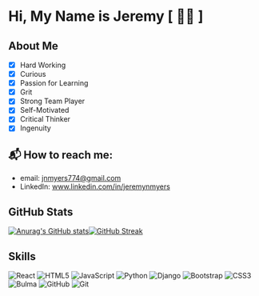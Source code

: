 # Hi, My Name is Jeremy [ ✌🏽 ]


## About Me
- [x] Hard Working
- [x] Curious
- [x] Passion for Learning
- [x] Grit
- [x] Strong Team Player
- [x] Self-Motivated
- [x] Critical Thinker
- [x] Ingenuity

## 📬 How to reach me:
  -  email: jnmyers774@gmail.com
  -  LinkedIn: www.linkedin.com/in/jeremynmyers

## **GitHub Stats**
[![Anurag's GitHub stats](https://github-readme-stats.vercel.app/api?username=jaymy45&show_icons=true&theme=github_dark)](https://github.com/anuraghazra/github-readme-stats)[![GitHub Streak](https://streak-stats.demolab.com/?user=jaymy45&theme=dark&codeSTACKr)](https://git.io/streak-stats)

## **Skills**
![React](https://img.shields.io/badge/react-%2320232a.svg?style=for-the-badge&logo=react&logoColor=%2361DAFB)
![HTML5](https://img.shields.io/badge/html5-%23E34F26.svg?style=for-the-badge&logo=html5&logoColor=white)
![JavaScript](https://img.shields.io/badge/javascript-%23323330.svg?style=for-the-badge&logo=javascript&logoColor=%23F7DF1E)
![Python](https://img.shields.io/badge/python-3670A0?style=for-the-badge&logo=python&logoColor=ffdd54)
![Django](https://img.shields.io/badge/django-%23092E20.svg?style=for-the-badge&logo=django&logoColor=white)
![Bootstrap](https://img.shields.io/badge/bootstrap-%23563D7C.svg?style=for-the-badge&logo=bootstrap&logoColor=white)
![CSS3](https://img.shields.io/badge/css3-%231572B6.svg?style=for-the-badge&logo=css3&logoColor=white)
![Bulma](https://img.shields.io/badge/bulma-00D0B1?style=for-the-badge&logo=bulma&logoColor=white)
![GitHub](https://img.shields.io/badge/github-%23121011.svg?style=for-the-badge&logo=github&logoColor=white)
![Git](https://img.shields.io/badge/git-%23F05033.svg?style=for-the-badge&logo=git&logoColor=white)


<!--
**JayMy45/JayMy45** is a ✨ _special_ ✨ repository because its `README.md` (this file) appears on your GitHub profile.

Here are some ideas to get you started:

- 🔭 I’m currently working on ...
- 🌱 I’m currently learning ...
- 👯 I’m looking to collaborate on ...
- 🤔 I’m looking for help with ...
- 💬 Ask me about ...
- 📫 How to reach me: ...
- 😄 Pronouns: ...
- ⚡ Fun fact: ...
-->
